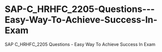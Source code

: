 # SAP-C_HRHFC_2205-Questions---Easy-Way-To-Achieve-Success-In-Exam
SAP C_HRHFC_2205 Questions - Easy Way To Achieve Success In Exam
